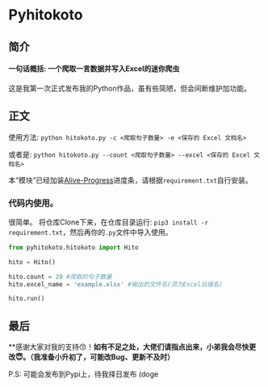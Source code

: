 # Pyhitokoto

## 简介
#### 一句话概括: **一个爬取一言数据并写入Excel的迷你爬虫**

这是我第一次正式发布我的Python作品，虽有些简陋，但会间断维护加功能。

## 正文

使用方法: ```python hitokoto.py -c <爬取句子数量> -e <保存的 Excel 文档名>```

或者是: ```python hitokoto.py --count <爬取句子数量> --excel <保存的 Excel 文档名>```

本“模块”已经加装[Alive-Progress](https://pypi.org/project/alive-progress/)进度条，请根据`requirement.txt`自行安装。


### 代码内使用。

很简单。
将仓库Clone下来，在仓库目录运行: `pip3 install -r requirement.txt`，然后再你的`.py`文件中导入使用。

```python
from pyhitokoto.hitokoto import Hito

hito = Hito()

hito.count = 20 #爬取的句子数量
hito.excel_name = 'example.xlsx' #输出的文件名(须为Excel后缀名)

hito.run()

```

## 最后

**感谢大家对我的支持😙！**如有不足之处，大佬们请指点出来，小弟我会尽快更改😇。（我准备小升初了，可能改Bug、更新不及时）**

P.S: 可能会发布到Pypi上，待我择日发布 (doge
